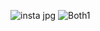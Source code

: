 ![insta jpg](https://github.com/user-attachments/assets/4219e0ff-47bb-4c31-beb6-cc686418ad6a)
![Both1](https://github.com/user-attachments/assets/cda871a6-8540-4605-89fe-297bcd8d1a0f)


